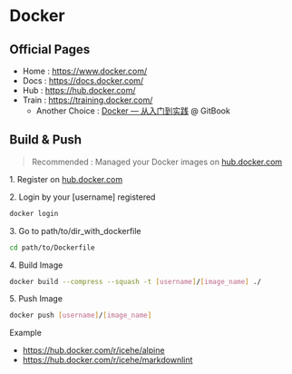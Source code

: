 # Docker

## Official Pages

- Home : https://www.docker.com/
- Docs : https://docs.docker.com/
- Hub : https://hub.docker.com/
- Train : https://training.docker.com/
    - Another Choice : [Docker — 从入门到实践](https://yeasy.gitbooks.io/docker_practice/) @ GitBook

## Build & Push

> Recommended : Managed your Docker images on [hub.docker.com](https://hub.docker.com)

1\. Register on [hub.docker.com](https://hub.docker.com)

2\. Login by your [username] registered

```bash
docker login
```

3\. Go to path/to/dir_with_dockerfile

```bash
cd path/to/Dockerfile
```

4\. Build Image

```bash
docker build --compress --squash -t [username]/[image_name] ./
```

5\. Push Image

```bash
docker push [username]/[image_name]
```

Example

- https://hub.docker.com/r/icehe/alpine
- https://hub.docker.com/r/icehe/markdownlint
